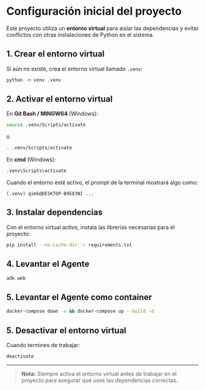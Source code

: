 # Configuración inicial del proyecto

Este proyecto utiliza un **entorno virtual** para aislar las dependencias y evitar conflictos con otras instalaciones de Python en el sistema.

## 1. Crear el entorno virtual

Si aún no existe, crea el entorno virtual llamado `.venv`:

```bash
python -m venv .venv
```

## 2. Activar el entorno virtual

En **Git Bash / MINGW64** (Windows):

```bash
source .venv/Scripts/activate
```
o
```bash
. .venv/Scripts/activate
```

En **cmd** (Windows):

```cmd
.venv\Scripts\activate
```

Cuando el entorno esté activo, el prompt de la terminal mostrará algo como:
```
(.venv) qimk@DESKTOP-B9E83NI ...
```

## 3. Instalar dependencias

Con el entorno virtual activo, instala las librerías necesarias para el proyecto:

```bash
pip install --no-cache-dir -r requirements.txt
```

## 4. Levantar el Agente


```bash
adk web
```


## 5. Levantar el Agente como container


```bash
docker-compose down -v && docker-compose up --build -d
```

## 5. Desactivar el entorno virtual

Cuando termines de trabajar:

```bash
deactivate
```

---

> **Nota:** Siempre activa el entorno virtual antes de trabajar en el proyecto para asegurar que uses las dependencias correctas.
